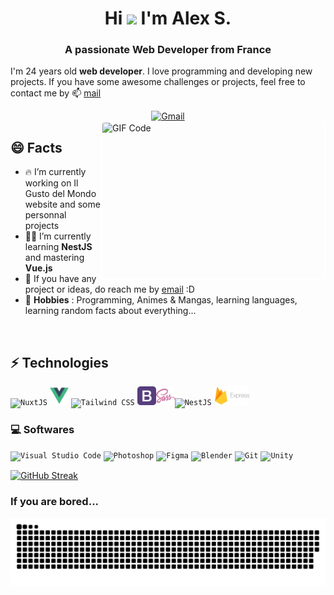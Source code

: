 
<h1 align="center">Hi <img src="https://media.giphy.com/media/hvRJCLFzcasrR4ia7z/giphy.gif" width="25px"> I'm Alex S.</h1>
<h3 align="center">A passionate Web Developer from France</h3>

I'm 24 years old **web developer**. I love programming and developing new projects. If you have some awesome challenges or projects, feel free to contact me by 📫 [mail](mailto:salimalexo@gmail.com)

<div align="center"><a href="mailto:salimalexo@gmail.com"><img alt="Gmail" src="https://img.shields.io/badge/Gmail-D14836?style=for-the-badge&logo=gmail&logoColor=white" /></a></div>

<img align="right" alt="GIF Code" src="https://cdn.dribbble.com/users/132194/screenshots/3143314/codingdribbble.gif" style="border: 2px solid white; border-radius:5px" height="250" width="355"/>

## 😄 Facts
- 🔥 I’m currently working on Il Gusto del Mondo website and some personnal projects
- 🧑‍💻 I’m currently learning  **NestJS** and mastering **Vue.js**
- 💼 If you have any project or ideas, do reach me by [email](mailto:salimalexo@gmail.com) :D
- 💚 **Hobbies** : Programming, Animes & Mangas, learning languages, learning random facts about everything...

<br>

## ⚡ Technologies
<code><img height="30" src="https://avatars.githubusercontent.com/u/23360933?s=200&v=4" title="NuxtJS"></code>
<code><img height="30" src="https://raw.githubusercontent.com/github/explore/80688e429a7d4ef2fca1e82350fe8e3517d3494d/topics/vue/vue.png" title="VueJS"></code>
<code><img height="30" src="https://static-00.iconduck.com/assets.00/tailwind-css-icon-512x307-1v56l8ed.png" title="Tailwind CSS"></code>
<code><img height="30" src="https://raw.githubusercontent.com/github/explore/80688e429a7d4ef2fca1e82350fe8e3517d3494d/topics/bootstrap/bootstrap.png" title="Bootstrap"></code><code><img height="30" src="https://raw.githubusercontent.com/github/explore/80688e429a7d4ef2fca1e82350fe8e3517d3494d/topics/sass/sass.png" title="SASS"></code><code><img height="30" src="https://camo.githubusercontent.com/5f54c0817521724a2deae8dedf0c280a589fd0aa9bffd7f19fa6254bb52e996a/68747470733a2f2f6e6573746a732e636f6d2f696d672f6c6f676f2d736d616c6c2e737667" title="NestJS"></code><code><img height="30" src="https://raw.githubusercontent.com/github/explore/80688e429a7d4ef2fca1e82350fe8e3517d3494d/topics/firebase/firebase.png" title="Firebase"></code><code><img height="30" src="https://raw.githubusercontent.com/github/explore/80688e429a7d4ef2fca1e82350fe8e3517d3494d/topics/express/express.png" title="Express"></code>

### 💻 Softwares
<code><img height="30" src="https://upload.wikimedia.org/wikipedia/commons/thumb/9/9a/Visual_Studio_Code_1.35_icon.svg/2048px-Visual_Studio_Code_1.35_icon.svg.png" title="Visual Studio Code"></code>
<code><img height="30" src="https://encrypted-tbn0.gstatic.com/images?q=tbn:ANd9GcTtwktLwEnnPydrOMjoLAYh3qlNBN-Rh5Ek_nKIRfpebtXPpyl1WN5uBj3Iut7U8syoNqw&usqp=CAU" title="Photoshop"></code>
<code><img height="30" src="https://upload.wikimedia.org/wikipedia/commons/3/33/Figma-logo.svg" title="Figma"></code>
<code><img height="30" src="https://findicons.com/files/icons/1007/crystal_like/256/blender.png" title="Blender"></code>
<code><img height="30" src="https://upload.wikimedia.org/wikipedia/commons/thumb/3/3f/Git_icon.svg/1024px-Git_icon.svg.png" title="Git"></code>
<code><img height="30" src="https://upload.wikimedia.org/wikipedia/commons/8/8a/Official_unity_logo.png" title="Unity"></code>

[![GitHub Streak](https://streak-stats.demolab.com?user=Zeatlan&theme=tokyonight&date_format=j%20M%5B%20Y%5D)](https://git.io/streak-stats)

### If you are bored...
<picture>
  <source media="(prefers-color-scheme: dark)" srcset="https://github.com/Zeatlan/Zeatlan/blob/output/github-snake-dark.svg" />
  <source media="(prefers-color-scheme: light)" srcset="https://github.com/Zeatlan/Zeatlan/blob/output/github-snake.svg" />
  <img alt="github-snake" src="https://github.com/Zeatlan/Zeatlan/blob/output/github-snake.svg" />
</picture>
